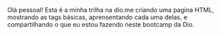 Olá pessoal!
Esta é a minha trilha na dio.me criando uma pagina HTML,
mostrando as tags básicas, aprensentando cada uma delas,
e compartilhando o que eu estou fazendo neste bootcamp da Dio.
